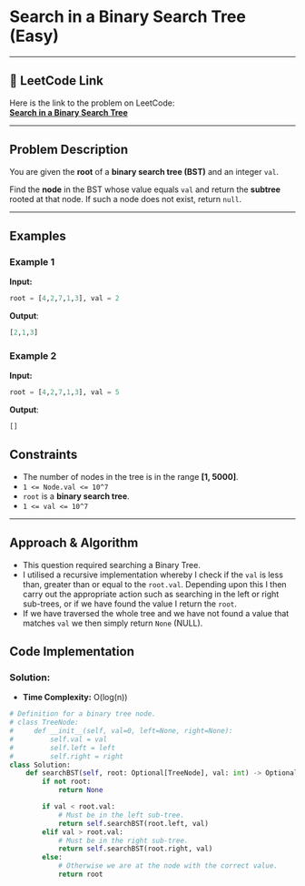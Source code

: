 # Search in a Binary Search Tree (Easy)

---

## 🔗 LeetCode Link

Here is the link to the problem on LeetCode:  
[**Search in a Binary Search Tree**](https://leetcode.com/problems/search-in-a-binary-search-tree/)

---

## Problem Description

You are given the **root** of a **binary search tree (BST)** and an integer `val`.

Find the **node** in the BST whose value equals `val` and return the **subtree** rooted at that node. If such a node does not exist, return `null`.

---

## Examples

### **Example 1**

**Input:**

```python
root = [4,2,7,1,3], val = 2
```

**Output**:

```python
[2,1,3]
```

### **Example 2**

**Input:**

```python
root = [4,2,7,1,3], val = 5
```

**Output**:

```python
[]
```

## Constraints

- The number of nodes in the tree is in the range **[1, 5000]**.
- `1 <= Node.val <= 10^7`
- `root` is a **binary search tree**.
- `1 <= val <= 10^7`

---

## Approach & Algorithm

- This question required searching a Binary Tree.
- I utilised a recursive implementation whereby I check if the `val` is less than, greater than or equal to the `root.val`. Depending upon this I then carry out the appropriate action such as searching in the left or right sub-trees, or if we have found the value I return the `root`.
- If we have traversed the whole tree and we have not found a value that matches `val` we then simply return `None` (NULL).

## Code Implementation

### Solution:

- **Time Complexity:** O(log(n))

```python
# Definition for a binary tree node.
# class TreeNode:
#     def __init__(self, val=0, left=None, right=None):
#         self.val = val
#         self.left = left
#         self.right = right
class Solution:
    def searchBST(self, root: Optional[TreeNode], val: int) -> Optional[TreeNode]:
        if not root:
            return None

        if val < root.val:
            # Must be in the left sub-tree.
            return self.searchBST(root.left, val)
        elif val > root.val:
            # Must be in the right sub-tree.
            return self.searchBST(root.right, val)
        else:
            # Otherwise we are at the node with the correct value.
            return root
```
